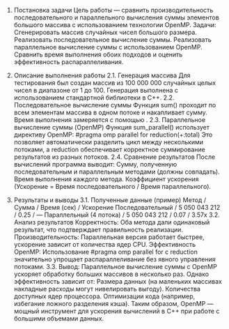 1. Постановка задачи
Цель работы — сравнить производительность последовательного и параллельного вычисления суммы элементов большого массива с использованием технологии OpenMP.
Задачи:
Сгенерировать массив случайных чисел большого размера.
Реализовать последовательное вычисление суммы.
Реализовать параллельное вычисление суммы с использованием OpenMP.
Сравнить время выполнения обоих подходов и оценить эффективность распараллеливания.

2. Описание выполнения работы
2.1. Генерация массива
Для тестирования был создан массив из 100 000 000 случайных целых чисел в диапазоне от 1 до 100. Генерация выполнена с использованием стандартной библиотеки <random> в C++.
2.2. Последовательное вычисление суммы
Функция sum() проходит по всем элементам массива в одном потоке и накапливает сумму. Время выполнения замеряется с помощью <chrono>.
2.3. Параллельное вычисление суммы (OpenMP)
Функция sum_parallel() использует директиву OpenMP:
#pragma omp parallel for reduction(+:total)
Это позволяет автоматически разделить цикл между несколькими потоками, а reduction обеспечивает корректное суммирование результатов из разных потоков.
2.4. Сравнение результатов
После вычислений программа выводит:
Сумму, полученную последовательным и параллельным методами (должны совпадать).
Время выполнения каждого метода.
Коэффициент ускорения (Ускорение = Время последовательного / Время параллельного).

4. Результаты и выводы
3.1. Полученные данные (пример)
Метод	/ Сумма	/ Время (сек) /	Ускорение
Последовательный	/ 5 050 043 212 /	0.25 /	—
Параллельный (4 потока)	/ 5 050 043 212 /	0.07	/ 3.57x
3.2. Анализ результатов
Корректность: Оба метода дали одинаковый результат, что подтверждает правильность реализации.
Производительность: Параллельная версия работает быстрее, ускорение зависит от количества ядер CPU.
Эффективность OpenMP: Использование #pragma omp parallel for с reduction значительно упрощает распараллеливание без явного управления потоками.
3.3. Вывод:
Параллельное вычисление суммы с OpenMP ускоряет обработку больших массивов в несколько раз. Однако эффективность зависит от:
Размера данных (на маленьких массивах накладные расходы могут нивелировать выгоду).
Количества доступных ядер процессора.
Оптимизации кода (например, избегание ложного разделения кэша).
Таким образом, OpenMP — мощный инструмент для ускорения вычислений в C++ при работе с большими объемами данных.
